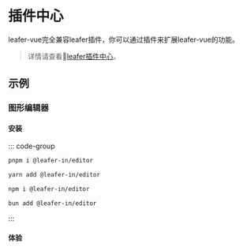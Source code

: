 # 插件中心

leafer-vue完全兼容leafer插件，你可以通过插件来扩展leafer-vue的功能。
> 详情请查看🛒[leafer插件中心](https://www.leaferjs.com/ui/plugin/)。

## 示例

### 图形编辑器

#### 安装

::: code-group

```bash [pnpm]
pnpm i @leafer-in/editor
```

```bash [yarn]
yarn add @leafer-in/editor
```

```bash [npm]
npm i @leafer-in/editor
```

```bash [bun]
bun add @leafer-in/editor
```
:::

#### 体验
<script setup lang="ts">
import code from './editor.vue?raw'
</script>
<Repl
  :code="code"
  :imports="{
    '@leafer/core': 'https://unpkg.com/@leafer/core/lib/core.esm.js',
    '@leafer-ui/draw': 'https://unpkg.com/@leafer-ui/draw/lib/draw.esm.js',
    '@leafer-ui/core': 'https://unpkg.com/@leafer-ui/core/lib/core.esm.js',
    'leafer-ui': 'https://unpkg.com/leafer-editor/dist/web.module.min.js',
    '@leafer-in/editor': 'https://unpkg.com/@leafer-in/editor/dist/editor.esm.js',
    '@leafer-in/resize': 'https://unpkg.com/@leafer-in/resize/dist/resize.esm.js'
  }"
/>
